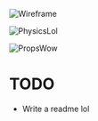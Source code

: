 ![Wireframe](https://github.com/Kermalis/SpeedRacerTool/assets/29823718/82762fde-3214-4080-b049-4cf3047588d7)

![PhysicsLol](https://github.com/Kermalis/SpeedRacerTool/assets/29823718/57b204b8-2240-4eed-a27c-0e598b463c74)

![PropsWow](https://github.com/Kermalis/SpeedRacerTool/assets/29823718/e4ff604c-f1e9-42e4-b5f3-b34c1e737528)


# TODO
* Write a readme lol
